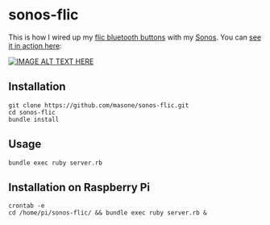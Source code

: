 # sonos-flic

This is how I wired up my [flic bluetooth buttons](https://flic.io) with my [Sonos](http://www.sonos.com). You can [see it in action here](https://www.youtube.com/watch?v=qPZerEtexoA&feature=youtu.be):

[![IMAGE ALT TEXT HERE](https://img.youtube.com/vi/qPZerEtexoA/0.jpg)](https://youtu.be/qPZerEtexoA)

## Installation

```
git clone https://github.com/masone/sonos-flic.git
cd sonos-flic
bundle install
```

## Usage

```
bundle exec ruby server.rb
```

## Installation on Raspberry Pi

```
crontab -e
cd /home/pi/sonos-flic/ && bundle exec ruby server.rb &
```

